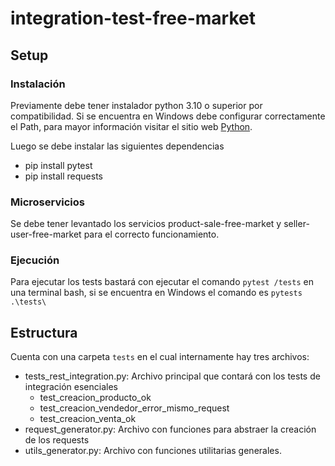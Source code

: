 # integration-test-free-market

## Setup

### Instalación

Previamente debe tener instalador python 3.10 o superior por compatibilidad. Si se encuentra en Windows debe configurar correctamente el Path, para mayor información visitar el sitio web [Python](https://www.python.org/). 

Luego se debe instalar las siguientes dependencias

- pip install pytest
- pip install requests

### Microservicios

Se debe tener levantado los servicios product-sale-free-market y seller-user-free-market para el correcto funcionamiento.

### Ejecución

Para ejecutar los tests bastará con ejecutar el comando `pytest /tests` en una terminal bash, si se encuentra en Windows el comando es `pytests .\tests\`

## Estructura

Cuenta con una carpeta `tests` en el cual internamente hay tres archivos:
- tests_rest_integration.py: Archivo principal que contará con los tests de integración esenciales
    - test_creacion_producto_ok
    - test_creacion_vendedor_error_mismo_request
    - test_creacion_venta_ok
- request_generator.py: Archivo con funciones para abstraer la creación de los requests
- utils_generator.py: Archivo con funciones utilitarias generales.